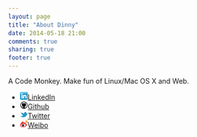 ```yaml
---
layout: page
title: "About Dinny"
date: 2014-05-18 21:00
comments: true
sharing: true
footer: true
---
```

A Code Monkey. Make fun of Linux/Mac OS X and Web.

- ![linkedin](/assets/linkedin_favicon.png)[LinkedIn](http://www.linkedin.com/in/dinnywu)
- ![github](/assets/github_favicon.png)[Github](https://github.com/dinny)
- ![twitter](/assets/twitter_favicon.png)[Twitter](https://twitter.com/dinnywu)
- ![weibo](/assets/weibo_favicon.png)[Weibo](http://weibo.com/dinnywu)

